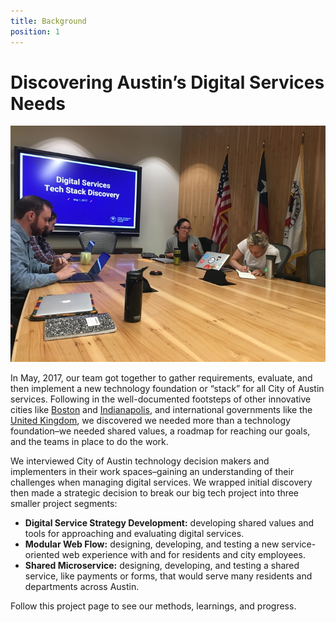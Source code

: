 ```yaml
---
title: Background
position: 1
---
```


# Discovering Austin’s Digital Services Needs

![image of tech stack sprint review meeting](/uploads/techabout.jpg)

In May, 2017, our team got together to gather requirements, evaluate, and then implement a new technology foundation or “stack” for all City of Austin services. Following in the well-documented footsteps of other innovative cities like [Boston](https://www.boston.gov/departments/digital-team) and [Indianapolis](https://shift.indy.gov/), and international governments like the [United Kingdom](https://www.gov.uk/government/organisations/government-digital-service), we discovered we needed more than a technology foundation–we needed shared values, a roadmap for reaching our goals, and the teams in place to do the work.
 
We interviewed City of Austin technology decision makers and implementers in their work spaces–gaining an understanding of their challenges when managing digital services. We wrapped initial discovery then made a strategic decision to break our big tech project into three smaller project segments:
* **Digital Service Strategy Development:** developing shared values and tools for approaching and evaluating digital services.
* **Modular Web Flow:** designing, developing, and testing a new service-oriented web experience with and for residents and city employees.
* **Shared Microservice:** designing, developing, and testing a shared service, like payments or forms, that would serve many residents and departments across Austin.
 
Follow this project page to see our methods, learnings, and progress.